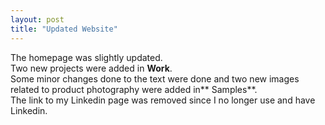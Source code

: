 ```yaml
---
layout: post
title: "Updated Website"
---
```


The homepage was slightly updated. </br>
Two new projects were added in **Work**.  </br>
Some minor changes done to the text were done and two new images related to product photography were added in** Samples**. </br>
The link to my Linkedin page was removed since I no longer use and have Linkedin.
